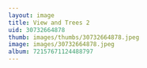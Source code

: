 ```yaml
---
layout: image
title: View and Trees 2
uid: 30732664878
thumb: images/thumbs/30732664878.jpeg
image: images/30732664878.jpeg
album: 72157671124488797
---
```


